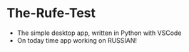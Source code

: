 # The-Rufe-Test
- The simple desktop app, written in Python with VSCode
- On today time app working on RUSSIAN!
